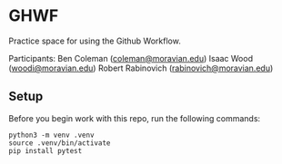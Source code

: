 
# GHWF

Practice space for using the Github Workflow.

Participants:
Ben Coleman (coleman@moravian.edu)
Isaac Wood (woodi@moravian.edu)
Robert Rabinovich (rabinovich@moravian.edu)


## Setup

Before you begin work with this repo, run the following commands:

```
python3 -m venv .venv
source .venv/bin/activate
pip install pytest
```
